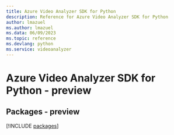 ```yaml
---
title: Azure Video Analyzer SDK for Python
description: Reference for Azure Video Analyzer SDK for Python
author: lmazuel
ms.author: lmazuel
ms.data: 06/09/2023
ms.topic: reference
ms.devlang: python
ms.service: videoanalyzer
---
```

# Azure Video Analyzer SDK for Python - preview
## Packages - preview
[!INCLUDE [packages](video-analyzer-index.md)]